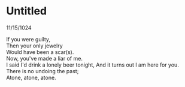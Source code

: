 Untitled
========

11/15/1024

If you were guilty,  
Then your only jewelry  
Would have been a scar(s).  
Now, you've made a liar of me.  
I said I'd drink a lonely beer tonight, 
And it turns out I am here for you.  
There is no undoing the past;  
Atone, atone, atone.  
